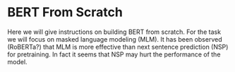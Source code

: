 # BERT From Scratch

Here we will give instructions on building BERT from scratch. For the task we will focus on masked language modeling (MLM). It has been observed (RoBERTa?) that MLM is more effective than next sentence prediction (NSP) for pretraining. In fact it seems that NSP may hurt the performance of the model.
